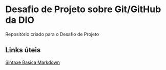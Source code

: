 # Desafio de Projeto sobre Git/GitHub da DIO
Repositório criado para o Desafio de Projeto
 
 ## Links úteis
 [Sintaxe Basica Markdown](https://www.markdownguide.org/basic-syntax/)
